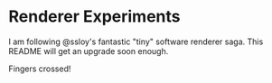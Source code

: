 # Renderer Experiments

I am following @ssloy's fantastic "tiny" software renderer saga. This README
will get an upgrade soon enough.

Fingers crossed!

